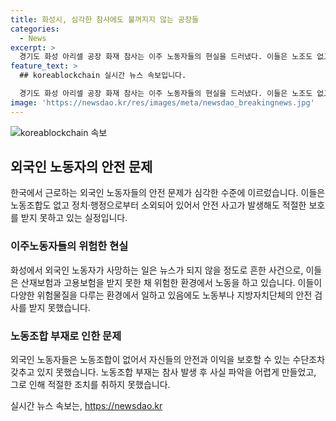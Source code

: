 ```yaml
---
title: 화성시, 심각한 참사에도 불꺼지지 않는 공장들
categories:
  - News
excerpt: >
  경기도 화성 아리셀 공장 화재 참사는 이주 노동자들의 현실을 드러냈다. 이들은 노조도 없고, 정치나 행정으로부터 소외되어 있었고, 산재와 고용보험도 받지 못했다. 아리셀은 규모가 있는 회사로 알려졌지만, 화성시에는 이같은 상황이 많았다. 외국인 노동자는 창고 화재 사망 비율이 높고, 예산 부족 핑계로 안전 점검을 하지 않았다. 화성시는 재정자립도 1위를 기록했지만 이주 노동자는 산재사망 비율이 높았다. 이 주변 공장들은 노동자들이 주로 외국인이고, 화성시는 이주 노동자가 가장 많았다. 외국인 노동자의 발언권은 없었고, 투표권이 없어 정치세력과 얼굴을 보지 못했다.
feature_text: >
  ## koreablockchain 실시간 뉴스 속보입니다.

  경기도 화성 아리셀 공장 화재 참사는 이주 노동자들의 현실을 드러냈다. 이들은 노조도 없고, 정치나 행정으로부터 소외되어 있었고, 산재와 고용보험도 받지 못했다. 아리셀은 규모가 있는 회사로 알려졌지만, 화성시에는 이같은 상황이 많았다. 외국인 노동자는 창고 화재 사망 비율이 높고, 예산 부족 핑계로 안전 점검을 하지 않았다. 화성시는 재정자립도 1위를 기록했지만 이주 노동자는 산재사망 비율이 높았다. 이 주변 공장들은 노동자들이 주로 외국인이고, 화성시는 이주 노동자가 가장 많았다. 외국인 노동자의 발언권은 없었고, 투표권이 없어 정치세력과 얼굴을 보지 못했다.
image: 'https://newsdao.kr/res/images/meta/newsdao_breakingnews.jpg'
---
```


<p><img src="https://newsdao.kr/res/images/meta/newsdao_breakingnews.jpg" alt="koreablockchain 속보" /></p>

<h2 data-ke-size="size26">외국인 노동자의 안전 문제</h2>

<p data-ke-size="size16">한국에서 근로하는 외국인 노동자들의 안전 문제가 심각한 수준에 이르렀습니다. 이들은 노동조합도 없고 정치·행정으로부터 소외되어 있어서 안전 사고가 발생해도 적절한 보호를 받지 못하고 있는 실정입니다.</p>

<h3 data-ke-size="size24">이주노동자들의 위험한 현실</h3>

<p data-ke-size="size16">화성에서 외국인 노동자가 사망하는 일은 뉴스가 되지 않을 정도로 흔한 사건으로, 이들은 산재보험과 고용보험을 받지 못한 채 위험한 환경에서 노동을 하고 있습니다. 이들이 다양한 위험물질을 다루는 환경에서 일하고 있음에도 노동부나 지방자치단체의 안전 검사를 받지 못했습니다.</p>

<h3 data-ke-size="size24">노동조합 부재로 인한 문제</h3>

<p data-ke-size="size16">외국인 노동자들은 노동조합이 없어서 자신들의 안전과 이익을 보호할 수 있는 수단조차 갖추고 있지 못했습니다. 노동조합 부재는 참사 발생 후 사실 파악을 어렵게 만들었고, 그로 인해 적절한 조치를 취하지 못했습니다.</p>
실시간 뉴스 속보는, <a href="https://newsdao.kr" rel="dofollow">https://newsdao.kr</a>


